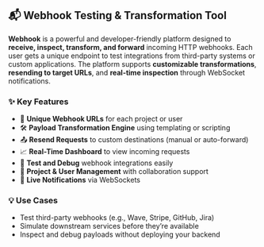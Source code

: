 ## 📬 Webhook Testing & Transformation Tool

**Webhook** is a powerful and developer-friendly platform designed to **receive, inspect, transform, and forward** incoming HTTP webhooks. Each user gets a unique endpoint to test integrations from third-party systems or custom applications. The platform supports **customizable transformations**, **resending to target URLs**, and **real-time inspection** through WebSocket notifications.

### ✨ Key Features

* 🔗 **Unique Webhook URLs** for each project or user
* 🛠️ **Payload Transformation Engine** using templating or scripting
* 📤 **Resend Requests** to custom destinations (manual or auto-forward)
* 📈 **Real-Time Dashboard** to view incoming requests
* 🧪 **Test and Debug** webhook integrations easily
* 👥 **Project & User Management** with collaboration support
* 🔔 **Live Notifications** via WebSockets

### 💡 Use Cases

* Test third-party webhooks (e.g., Wave, Stripe, GitHub, Jira)
* Simulate downstream services before they’re available
* Inspect and debug payloads without deploying your backend
<!-- * Build automation workflows triggered by external services -->

